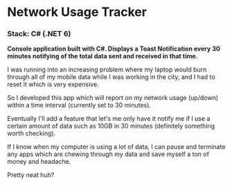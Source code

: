 # Network Usage Tracker

### Stack: C# (.NET 6)


**Console application built with C#. Displays a Toast Notification every 30 minutes notifying of the total data sent and received in that time.**


I was running into an increasing problem where my laptop would burn through all of my mobile data while I was working in the city, and I had to reset it which is very expensive.

So I developed this app which will report on my network usage (up/down) within a time interval (currently set to 30 minutes).

Eventually I'll add a feature that let's me only have it notify me if I use a certain amount
of data such as 10GB in 30 minutes (definitely something worth checking).

If I know when my computer is using a lot of data, I can pause and terminate any apps which are chewing through my data and save myself a ton of money and headache.

Pretty neat huh?
